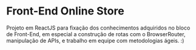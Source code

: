 # Front-End Online Store
Projeto em ReactJS para fixação dos conhecimentos adquiridos no bloco de Front-End, em especial a construção de rotas com o BrowserRouter, manipulação de APIs, e trabalho em equipe com metodologias ágeis. :)
